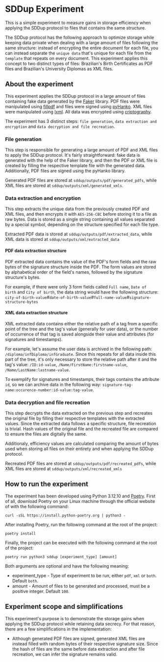 # SDDup Experiment
This is a simple experiment to measure gains in storage efficiency when applying the SDDup protocol to files that contains the same structure.

The SDDup protocol has the following approach to optimize storage while keeping data private when dealing with a large amount of files following the same structure: instead of encrypting the entire document for each file, you can instead separate the `unique data` that's unique for each file from the `template` that repeats on every document. This experiment applies this concept to two distinct types of files: Brazilian's Birth Certificates as PDF files and Brazilian's University Diplomas as XML files.

## About the experiment
This experiment applies the SDDup protocol in a large amount of files containing fake data generated by the [Faker](https://github.com/joke2k/faker) library. PDF files were manipulated using [fillpdf](https://github.com/t-houssian/fillpdf) and files were signed using [pyHanko](https://github.com/MatthiasValvekens/pyHanko). XML files were manipulated using [lxml](https://github.com/lxml/lxml). All data was encrypted using [criptography](https://github.com/pyca/cryptography).

The experiment has 3 distinct steps: `file generation`, `data extraction and encryption` and `data decryption and file recreation`.

### File generation
This step is responsible for generating a large amount of PDF and XML files to apply the SDDup protocol. It's fairly straightforward: fake data is generated with the help of the Faker library, and then the PDF or XML file is created by filling the respective template file with the generated data. Additionally, PDF files are signed using the pyHanko library.

Generated PDF files are stored at `sddup/outputs/pdf/generated_pdfs`, while XML files are stored at `sddup/outputs/xml/generated_xmls`.
 
### Data extraction and encryption
This step extracts the unique data from the previously created PDF and XML files, and then encrypts it with `AES-256-CBC` before storing it to a file as raw bytes. Data is stored as a single string containing all values separated by a special symbol, depending on the structure specified for each file type.

Extracted PDF data is stored at `sddup/outputs/pdf/extracted_data`, while XML data is stored at `sddup/outputs/xml/extracted_data`

#### PDF data extraction structure
PDF extracted data contains the value of the PDF's form fields and the raw bytes of the signature structure inside the PDF. The form values are stored by alphabetical order of the field's names, followed by the signature structure's bytes.

For example, if there were only 3 form fields called `Full name`, `Date of birth` and `City of birth`, the data string would have the following structure: `city-of-birth-value`#`date-of-birth-value`#`full-name-value`#`signature-structure-bytes`

#### XML data extraction structure
XML extracted data contains either the relative path of a tag from a specific point of the tree and the tag's value (generally for user data),  or the number of occurrence of that tag is saved alongside their value and attributes (for signatures and timestamps). 

For example, let's assume the user data is archived in the following path: `/diploma/infDiploma/infGraduate`. Since this repeats for all data inside this part of the tree, it's only necessary to store the relative path after it and the tag's value: `/ID:id-value`, `/Name/FirstName:firstname-value`, `/Name/LastName:lastname-value`. 

To exemplify for signatures and timestamps, their tags contains the attribute `id`, so we can archive data in the following way: `signature-tag-name:occurence-number:id-value:tag-value`.

### Data decryption and file recreation
This step decrypts the data extracted on the previous step and recreates the original file by filling their respective templates with the extracted values. Since the extracted data follows a specific structure, file recreation is trivial. Hash values of the original file and the recreated file are compared to ensure the files are digitally the same.

Additionaly, efficiency values are calculated comparing the amount of bytes used when storing all files on their entirety and when applying the SDDup protocol.

Recreated PDF files are stored at `sddup/outputs/pdf/recreated_pdfs`, while XML files are stored at `sddup/outputs/xml/recreated_xmls`


## How to run the experiment
The experiment has been developed using Python 3.12.10 and [Poetry](https://python-poetry.org/). First of all, download Poetry on your Linux machine through the official website of with the following command:

```
curl -sSL https://install.python-poetry.org | python3 -
```

After installing Poetry, run the following command at the root of the project:

```
poetry install
```

Finally, the project can be executed with the following command at the root of the project:

```
poetry run python3 sddup [experiment_type] [amount]
```
Both arguments are optional and have the following meaning:

* experiment_type - Type of experiment to be run, either `pdf`, `xml` or `both`. Default `both`.
* amount - Amount of files to be generated and processed, must be a positive integer. Default `100`.

## Experiment scope and simplifications
This experiment's purpose is to demonstrate the storage gains when applying the SDDup protocol while retaining data secrecy. For that reason, there are a few simplifications in the implementation:
* Although generated PDF files are signed, generated XML files are instead filled with random bytes of their respective signature size. Since the hash of files are the same before data extraction and after file recreation, we can infer the signature remains valid.


